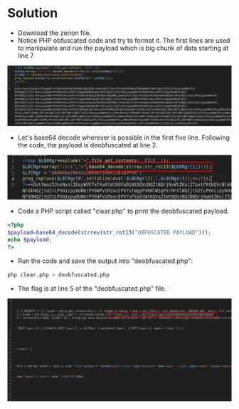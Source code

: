 # Solution
- Download the zerion file.
- Notice PHP obfuscated code and try to format it. The first lines are used to manipulate and run the payload which is big chunk of data starting at line 7.

![Alt text](image.png)

- Let's base64 decode wherever is possible in the first five line. Following the code, the payload is deobfuscated at line 2.

![Alt text](image-1.png)

- Code a PHP script called "clear.php" to print the deobfuscated payload.
```php
<?php
$payload=base64_decode(strrev(str_rot13("OBFUSCATED PAYLOAD")));
echo $payload;
?>
```
- Run the code and save the output into "deobfuscated.php":
```bash
php clear.php > deobfuscated.php
```

- The flag is at line 5 of the "deobfuscated.php" file.

![Alt text](image-2.png)
